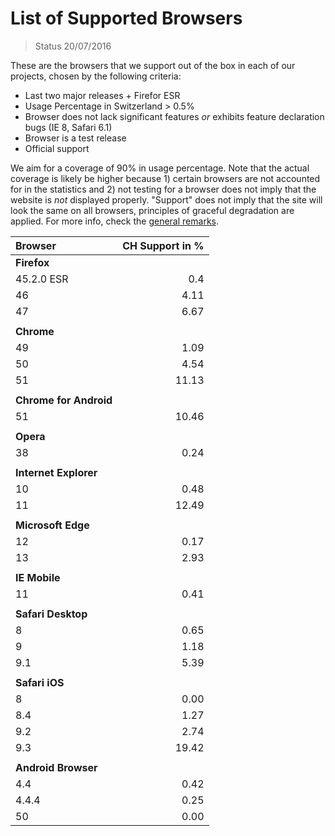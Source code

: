 # List of Supported Browsers 

> Status 20/07/2016

These are the browsers that we support out of the box in each of our projects, chosen by the following criteria:

- Last two major releases + Firefor ESR
- Usage Percentage in Switzerland > 0.5% 
- Browser does not lack significant features *or* exhibits feature declaration bugs (IE 8, Safari 6.1)
- Browser is a test release
- Official support

We aim for a coverage of 90% in usage percentage. Note that the actual coverage is likely be higher because 1) certain browsers are not accounted for in the statistics and 2) not testing for a browser does not imply that the website is *not* displayed properly. "Support" does not imply that the site will look the same on all browsers, principles of graceful degradation are applied. For more info, check the [general remarks]().

| Browser     | CH Support in % |
|:------------|----------------:|
| **Firefox** |                 |
| 45.2.0 ESR  | 0.4             |
| 46          | 4.11            |
| 47          | 6.67            |
|             |                 |
| **Chrome**  |                 |
| 49          | 1.09            |
| 50          | 4.54            |
| 51          | 11.13           |
|             |                 |
| **Chrome for Android**        |
| 51          | 10.46           |
|             |                 |
| **Opera**   |                 |
| 38          | 0.24            |
|             |                 |
| **Internet Explorer**         |
| 10          | 0.48            |
| 11          | 12.49           |
|             |                 |
| **Microsoft Edge**            |
| 12          | 0.17            |
| 13          | 2.93            |
|             |                 |
| **IE Mobile**                 |
| 11          | 0.41            |
|             |                 |
| **Safari Desktop**            |
| 8           | 0.65            |
| 9           | 1.18            |
| 9.1         | 5.39            |
|             |                 |
| **Safari iOS**                |
| 8           | 0.00            | 
| 8.4         | 1.27            |
| 9.2         | 2.74            |
| 9.3         | 19.42           |
|             |                 |
| **Android Browser**           |
| 4.4         | 0.42            |
| 4.4.4       | 0.25            |
| 50          | 0.00            |
